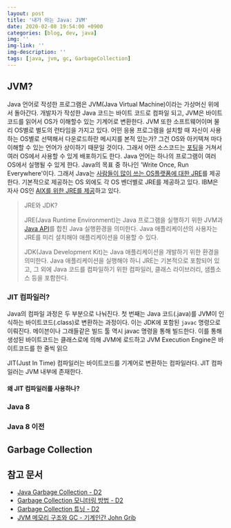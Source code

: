 ```yaml
---
layout: post
title: '내가 아는 Java: JVM'
date: 2020-02-08 19:54:00 +0900
categories: [blog, dev, java]
img: ''
img-link: ''
img-description: ''
tags: [java, jvm, gc, GarbageCollection]
---
```


## JVM?

Java 언어로 작성한 프로그램은 JVM(Java Virtual Machine)이라는 가상머신 위에서 돌아간다. 개발자가 작성한 Java 코드는 바이트 코드로 컴파일 되고, JVM은 바이트 코드를 읽어서 OS가 이해할수 있는 기계어로 변환한다. JVM 또한 소프트웨어이며 물리 OS별로 별도의 런타임을 가지고 있다. 어떤 응용 프로그램을 설치할 때 자신이 사용하는 OS별로 선택해서 다운로드하란 메시지를 본적 있는가? 그건 OS와 아키텍쳐 마다 이해할 수 있는 언어가 상이하기 때문일 것이다. 그래서 어떤 소스코드는 [포팅](http://blog.naver.com/PostView.nhn?blogId=gkf9876&logNo=220474394197)을 거쳐서 여러 OS에서 사용할 수 있게 배포하기도 한다. Java 언어는 하나의 프로그램이 여러 OS에서 실행될 수 있게 한다. Java의 목표 중 하나인 'Write Once, Run Everywhere'이다. 그래서 Java는 [사람들이 많이 쓰는 OS플랫폼에 대한 JRE](https://www.oracle.com/technetwork/java/javase/downloads/jre8-downloads-2133155.html)를 제공한다. 기본적으로 제공하는 OS 외에도 각 OS 벤더별로 JRE를 제공하고 있다. IBM은 자사 OS인 [AIX를 위한 JRE를 제공](https://developer.ibm.com/javasdk/downloads/sdk8/)하고 있다. 

> JRE와 JDK?
> 
> JRE(Java Runtime Environment)는 Java 프로그램을 실행하기 위한 JVM과 [Java API](https://docs.oracle.com/javase/8/docs/api/)를 합친 Java 실행환경을 의미한다. Java 애플리케이션의 사용자는 JRE를 미리 설치해야 애플리케이션을 이용할 수 있다. 
>  
> JDK(Java Development Kit)는 Java 애플리케이션을 개발하기 위한 환경을 의미한다. Java 애플리케이션을 실행해야 하니 JRE는 기본적으로 포함되어 있고, 그 외에 Java 코드를 컴파일하기 위한 컴파일러, 클래스 라이브러리, 샘플소스 등을 포함한다.

### JIT 컴파일러?

Java의 컴파일 과정은 두 부분으로 나눠진다. 첫 번째는 Java 코드(.java)를 JVM이 인식하는 바이트코드(.class)로 변환하는 과정이다. 이는 JDK에 포함된 `javac` 명령으로 이뤄진다. 메이븐이나 그래들같은 빌드 툴 역시 javac 명령을 통해 빌드한다.
이를 통해 생성된 바이트코드는 클래스로에 의해 JVM에 로드하고 JVM Execution Engine은 바이트코드를 한 줄씩 읽으

JIT(Just In Time) 컴파일러는 바이트코드를 기계어로 변환하는 컴파일러다. JIT 컴파일러는 JVM 내부에 존재한다.

#### 왜 JIT 컴파일러를 사용하나?


### Java 8

### Java 8 이전

## Garbage Collection


## 참고 문서

* [Java Garbage Collection - D2](https://d2.naver.com/helloworld/1329)
* [Garbage Collection 모니터링 방법 - D2](https://d2.naver.com/helloworld/6043)
* [Garbage Collection 튜닝 - D2](https://d2.naver.com/helloworld/37111)
* [JVM 메모리 구조와 GC - 기계인간 John Grib](https://johngrib.github.io/wiki/jvm-memory/)